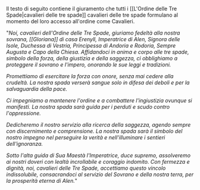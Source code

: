 
Il testo di seguito contiene il giuramento che tutti i [[L'Ordine delle Tre Spade|cavalieri delle tre spade]] cavalieri delle tre spade formulano al momento del loro accesso all'ordine come Cavalieri.

"*Noi, cavalieri dell'Ordine delle Tre Spade, giuriamo fedeltà alla nostra sovrana, [[Gloriana]] di casa Erenyll, Imperatrice di Alen, Signora delle Isole, Duchessa di Vestria, Principessa di Andoria e Rodoria, Sempre Augusta e Capo della Chiesa. Affidandoci in anima e corpo alle tre spade, simbolo della forza, della giustizia e della saggezza, ci obblighiamo a proteggere il sovrano e l'impero, onorando le sue leggi e tradizioni.*

*Promettiamo di esercitare la forza con onore, senza mai cedere alla crudeltà. La nostra spada verserà sangue solo in difesa dei deboli e per la salvaguardia della pace.*

*Ci impegniamo a mantenere l'ordine e a combattere l'ingiustizia ovunque si manifesti. La nostra spada sarà guida per i perduti e scudo contro l'oppressione.*

*Dedicheremo il nostro servizio alla ricerca della saggezza, agendo sempre con discernimento e comprensione. La nostra spada sarà il simbolo del nostro impegno nel perseguire la verità e nell'illuminare i sentieri dell'ignoranza.* 

*Sotto l'alta guida di Sua Maestà l'Imperatrice, duce supremo, assolveremo ai nostri doveri con lealtà incrollabile e coraggio indomito. Con fermezza e dignità, noi, cavalieri delle Tre Spade, accettiamo questo vincolo indissolubile, consacrandoci al servizio del Sovrano e della nostra terra, per la prosperità eterna di Alen.*"